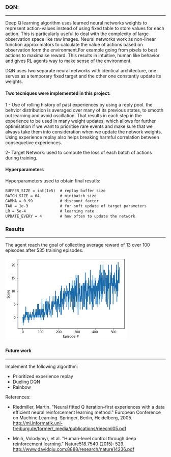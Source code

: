 
### DQN:
---

Deep Q learning algorithm uses learned neural networks weights to represent action-values instead of using fixed table to store values for each action. This is particularly useful to deal with the complexity of large observation space like raw images. Neural networks work as non-linear function approximators to calculate the value of actions based on observation form the environment.For example going from pixels to best actions to maximaise reward. This results in intuitive, human like behavior and gives RL agents way to make sense of the environment.

DQN uses two separate neural networks with identical architecture, one serves as a temporary fixed target and the other one constantly update its weights.

#### Two tecniques were implemented in this project:

1 - Use of rolling history of past experiences by using a reply pool. the behvior distribution is averaged over many of its previous states, to smooth out learning and avoid oscillation. That results in each step in the experience to be used in many weight updates, which allows for further optimisation if we want to prioritise rare events and make sure that we always take them into consideration when we update the network weights. Using experience replay also helps breaking harmful correlation between consequetive experiences.

2- Target Network: used to compute the loss of each batch of actions during training.

#### Hyperparameters
Hyperparameters used to obtain final resutls:
```
BUFFER_SIZE = int(1e5)  # replay buffer size
BATCH_SIZE = 64         # minibatch size
GAMMA = 0.99            # discount factor
TAU = 1e-3              # for soft update of target parameters
LR = 5e-4               # learning rate 
UPDATE_EVERY = 4        # how often to update the network
```

### Results
---
The agent reach the goal of collecting average reward of 13 over 100 episodes after 535 training episodes.

[image1]: assets/results.png "results"

![results][image1]

#### Future work
--- 

Implement the following algorithm:
- Prioritized experience replay
- Dueling DQN
- Rainbow

References:  
- Riedmiller, Martin. "Neural fitted Q iteration–first experiences with a data efficient neural reinforcement learning method." European Conference on Machine Learning. Springer, Berlin, Heidelberg, 2005. http://ml.informatik.uni-freiburg.de/former/_media/publications/rieecml05.pdf

- Mnih, Volodymyr, et al. "Human-level control through deep reinforcement learning." Nature518.7540 (2015): 529. http://www.davidqiu.com:8888/research/nature14236.pdf
